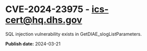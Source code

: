 # CVE-2024-23975 - ics-cert@hq.dhs.gov


SQL injection vulnerability exists in GetDIAE_slogListParameters.



**Publish date:** 2024-03-21

